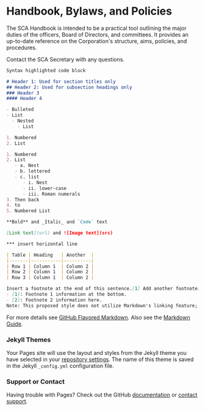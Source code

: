 # Handbook, Bylaws, and Policies

The SCA Handbook is intended to be a practical tool outlining the major duties of the officers, Board of Directors, and committees. It provides an up-to-date reference on the Corporation's structure, aims, policies, and procedures.

Contact the SCA Secretary with any questions.

```markdown
Syntax highlighted code block

# Header 1: Used for section titles only
## Header 2: Used for subsection headings only
### Header 3
#### Header 4

- Bulleted
- List
  - Nested
    - List  

1. Numbered
2. List

1. Numbered
2. List
   - a. Nest
   - b. lettered
   - c. list
      - i. Nest
      - ii. lower-case
      - iii. Roman numerals 
3. Then back
4. to
5. Numbered List

**Bold** and _Italic_ and `Code` text

[Link text](url) and ![Image text](src)

*** insert horizontal line

| Table | Heading   | Another  |
|-------|-----------|----------|
| Row 1 | Column 1  | Column 2 |
| Row 2 | Column 1  | Column 2 |
| Row 3 | Column 1  | Column 2 |

Insert a footnote at the end of this sentence.[1] Add another footnote[2] in the middle of this sentence.
- [1]: Footnote 1 information at the bottom.
- [2]: Footnote 2 information here.
Note: This proposed style does not utilize Markdown's linking feature; footnotes written in Markdown appear below the Revision history section.
```

For more details see [GitHub Flavored Markdown](https://guides.github.com/features/mastering-markdown/).
Also see the [Markdown Guide](https://www.markdownguide.org/basic-syntax/). 

### Jekyll Themes

Your Pages site will use the layout and styles from the Jekyll theme you have selected in your [repository settings](https://github.com/mjhugh/sca-handbook/settings). The name of this theme is saved in the Jekyll `_config.yml` configuration file.

### Support or Contact

Having trouble with Pages? Check out the GitHub [documentation](https://help.github.com/categories/github-pages-basics/) or [contact support](https://github.com/contact).

